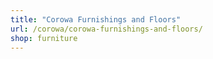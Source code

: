 ```yaml
---
title: "Corowa Furnishings and Floors"
url: /corowa/corowa-furnishings-and-floors/
shop: furniture
---
```


